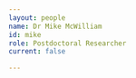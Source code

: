```yaml
---
layout: people
name: Dr Mike McWilliam
id: mike
role: Postdoctoral Researcher
current: false

---
```

